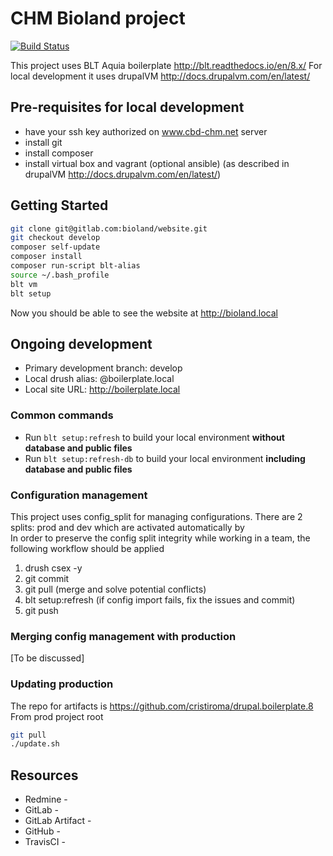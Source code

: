 # CHM Bioland project
[![Build Status](https://travis-ci.org/cristiroma/bioland.svg?branch=develop)](https://travis-ci.org/cristiroma/bioland)

This project uses BLT Aquia boilerplate http://blt.readthedocs.io/en/8.x/
For local development it uses drupalVM http://docs.drupalvm.com/en/latest/

## Pre-requisites for local development
* have your ssh key authorized on www.cbd-chm.net server
* install git
* install composer
* install virtual box and vagrant (optional ansible) (as described in drupalVM http://docs.drupalvm.com/en/latest/)

## Getting Started

```bash
git clone git@gitlab.com:bioland/website.git
git checkout develop
composer self-update
composer install
composer run-script blt-alias
source ~/.bash_profile
blt vm
blt setup
```
Now you should be able to see the website at http://bioland.local

## Ongoing development
* Primary development branch: develop
* Local drush alias: @boilerplate.local
* Local site URL: http://boilerplate.local

### Common commands
* Run ```blt setup:refresh``` to build your local environment **without database and public files**
* Run ```blt setup:refresh-db``` to build your local environment **including database and public files**

### Configuration management
This project uses config_split for managing configurations. There are 2 splits: prod and dev which are activated automatically by  
In order to preserve the config split integrity while working in a team, the following workflow should be applied 

1. drush csex -y
2. git commit
3. git pull (merge and solve potential conflicts)
4. blt setup:refresh (if config import fails, fix the issues and commit)
5. git push

### Merging config management with production
[To be discussed]

### Updating production
The repo for artifacts is https://github.com/cristiroma/drupal.boilerplate.8
From prod project root
```bash 
git pull
./update.sh
```


## Resources

* Redmine - 
* GitLab - 
* GitLab Artifact - 
* GitHub - 
* TravisCI - 
